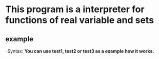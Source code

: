 # This program is a interpreter for functions of real variable and sets
## example
-Syntax:
**You can use test1, test2 or test3 as a example how it works.**

